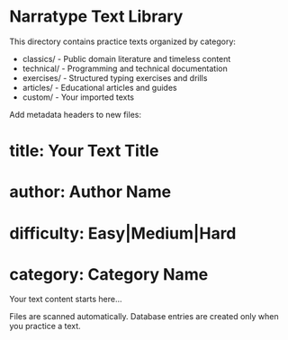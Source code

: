 # Narratype Text Library

This directory contains practice texts organized by category:

- classics/ - Public domain literature and timeless content
- technical/ - Programming and technical documentation
- exercises/ - Structured typing exercises and drills
- articles/ - Educational articles and guides
- custom/ - Your imported texts

Add metadata headers to new files:

# title: Your Text Title
# author: Author Name
# difficulty: Easy|Medium|Hard
# category: Category Name

Your text content starts here...

Files are scanned automatically. Database entries are created only when you practice a text.